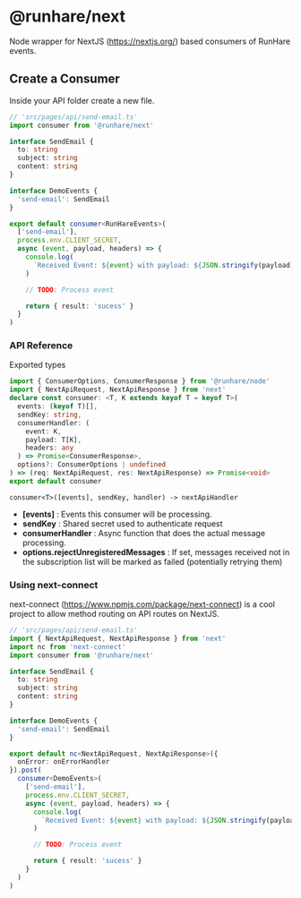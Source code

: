 # @runhare/next

Node wrapper for NextJS (https://nextjs.org/) based consumers of RunHare events.

## Create a Consumer

Inside your API folder create a new file.

```typescript
// 'src/pages/api/send-email.ts'
import consumer from '@runhare/next'

interface SendEmail {
  to: string
  subject: string
  content: string
}

interface DemoEvents {
  'send-email': SendEmail
}

export default consumer<RunHareEvents>(
  ['send-email'],
  process.env.CLIENT_SECRET,
  async (event, payload, headers) => {
    console.log(
      `Received Event: ${event} with payload: ${JSON.stringify(payload)}`
    )

    // TODO: Process event

    return { result: 'sucess' }
  }
)
```

### API Reference

Exported types

```typescript
import { ConsumerOptions, ConsumerResponse } from '@runhare/node'
import { NextApiRequest, NextApiResponse } from 'next'
declare const consumer: <T, K extends keyof T = keyof T>(
  events: (keyof T)[],
  sendKey: string,
  consumerHandler: (
    event: K,
    payload: T[K],
    headers: any
  ) => Promise<ConsumerResponse>,
  options?: ConsumerOptions | undefined
) => (req: NextApiRequest, res: NextApiResponse) => Promise<void>
export default consumer
```

`consumer<T>([events], sendKey, handler) -> nextApiHandler`

- **\[events\]** : Events this consumer will be processing.
- **sendKey** : Shared secret used to authenticate request
- **consumerHandler** : Async function that does the actual message processing.
- **options.rejectUnregisteredMessages** : If set, messages received not in the subscription list will be marked as failed (potentially retrying them)

### Using next-connect

next-connect (https://www.npmjs.com/package/next-connect) is a cool project to allow method routing on API routes on NextJS.

```typescript
// 'src/pages/api/send-email.ts'
import { NextApiRequest, NextApiResponse } from 'next'
import nc from 'next-connect'
import consumer from '@runhare/next'

interface SendEmail {
  to: string
  subject: string
  content: string
}

interface DemoEvents {
  'send-email': SendEmail
}

export default nc<NextApiRequest, NextApiResponse>({
  onError: onErrorHandler
}).post(
  consumer<DemoEvents>(
    ['send-email'],
    process.env.CLIENT_SECRET,
    async (event, payload, headers) => {
      console.log(
        `Received Event: ${event} with payload: ${JSON.stringify(payload)}`
      )

      // TODO: Process event

      return { result: 'sucess' }
    }
  )
)
```
